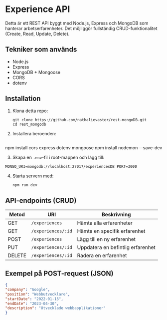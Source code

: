 # Experience API

Detta är ett REST API byggt med Node.js, Express och MongoDB som hanterar arbetserfarenheter. Det möjliggör fullständig CRUD-funktionalitet (Create, Read, Update, Delete).

## Tekniker som används

- Node.js
- Express
- MongoDB + Mongoose
- CORS
- dotenv

## Installation

1. Klona detta repo:

   ```
   git clone https://github.com/nathalievaster/rest-mongoDB.git
   cd rest_mongodb
   ```

2. Installera beroenden: 

   ```
 npm install cors express dotenv mongoose
 npm install nodemon --save-dev


3. Skapa en `.env`-fil i root-mappen och lägg till:
```
MONGO_URI=mongodb://localhost:27017/experiencesDB PORT=3000
```

4. Starta servern med:
   ```bash
   npm run dev
   ```


## API-endpoints (CRUD)

| Metod | URI                      | Beskrivning                       |
|-------|--------------------------|-----------------------------------|
| GET   | `/experiences`           | Hämta alla erfarenheter           |
| GET   | `/experiences/:id`       | Hämta en specifik erfarenhet      |
| POST  | `/experiences`           | Lägg till en ny erfarenhet        |
| PUT   | `/experiences/:id`       | Uppdatera en befintlig erfarenhet|
| DELETE| `/experiences/:id`       | Radera en erfarenhet              |

## Exempel på POST-request (JSON)

```json
{
"company": "Google",
"position": "Webbutvecklare",
"startDate": "2022-01-15",
"endDate": "2023-04-30",
"description": "Utvecklade webbapplikationer"
}
```
